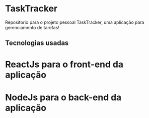 # TaskTracker
Repositorio para o projeto pessoal TaskTracker, uma aplicação para gerenciamento de tarefas!

## Tecnologias usadas
# ReactJs para o front-end da aplicação
# NodeJs para o back-end da aplicação